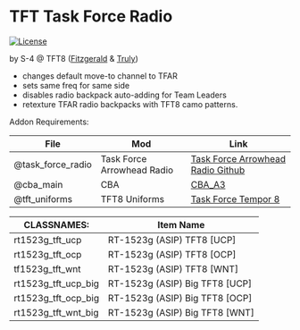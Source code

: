 # TFT Task Force Radio

</a><a href="https://github.com/TFT8/TFT8-Radios/blob/master/License.md"><img src="http://img.shields.io/badge/License-APL--SA-red.svg?style=flat" alt="License"></a>


by S-4 @ TFT8 ([Fitzgerald](https://github.com/BryanBoru) & [Truly](https://github.com/theYoursTruly))

* changes default move-to channel to TFAR
* sets same freq for same side
* disables radio backpack auto-adding for Team Leaders
* retexture TFAR radio backpacks with TFT8 camo patterns.

Addon Requirements:

File|Mod|Link
---|---|---|
@task_force_radio | Task Force Arrowhead Radio |[Task Force Arrowhead Radio Github](https://github.com/michail-nikolaev/task-force-arma-3-radio "TFAR Github")
@cba_main | CBA | [CBA_A3](https://github.com/CBATeam/CBA_A3)
@tft_uniforms | TFT8 Uniforms | [Task Force Tempor 8](https://www.tft8.com)

CLASSNAMES:|Item Name|
---|---|
rt1523g_tft_ucp |RT-1523g (ASIP) TFT8 [UCP]
rt1523g_tft_ocp |RT-1523g (ASIP) TFT8 [OCP]
tf1523g_tft_wnt |RT-1523g (ASIP) TFT8 [WNT]
rt1523g_tft_ucp_big |RT-1523g (ASIP) Big TFT8 [UCP]
rt1523g_tft_ocp_big |RT-1523g (ASIP) Big TFT8 [OCP]
rt1523g_tft_wnt_big |RT-1523g (ASIP) Big TFT8 [WNT]
